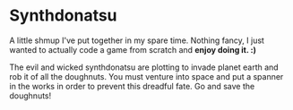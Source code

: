 # Synthdonatsu
A little shmup I've put together in my spare time. Nothing fancy, I just wanted to actually code
a game from scratch and **enjoy doing it. :)**

The evil and wicked synthdonatsu are plotting to invade planet earth and rob it of all the doughnuts.
You must venture into space and put a spanner in the works in order to prevent this dreadful fate.
Go and save the doughnuts!
